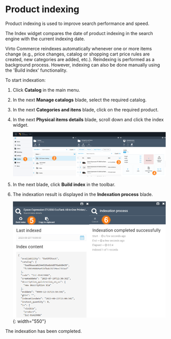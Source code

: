 # Product indexing

Product indexing is used to improve search performance and speed.

The Index widget compares the date of product indexing in the search engine with the current indexing date.

Virto Commerce reindexes automatically whenever one or more items change (e.g., price changes, catalog or shopping cart price rules are created, new categories are added, etc.). Reindexing is performed as a background process. However, indexing can also be done manually using the 'Build index' functionality.

To start indexation:

1. Click **Catalog** in the main menu.
1. In the next **Manage catalogs** blade, select the required catalog.
1. In the next **Categories and itens** blade, click on the required product.
1. In the next **Physical items details** blade, scroll down and click the index widget.  

    ![Path](media/index-path.png)

1. In the next blade, click **Build index** in the toolbar. 
1. The indexation result is displayed in the **Indexation process** blade.

    ![Fig. Indexing completed](media/index-details.png){: width="550"}

The indexation has been completed.